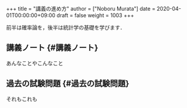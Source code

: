 +++
title = "講義の進め方"
author = ["Noboru Murata"]
date = 2020-04-01T00:00:00+09:00
draft = false
weight = 1003
+++

前半は確率論を，後半は統計学の基礎を学びます．


## 講義ノート {#講義ノート}

あんなことやこんなこと


## 過去の試験問題 {#過去の試験問題}

それもこれも